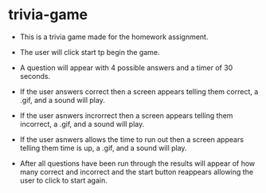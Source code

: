 # trivia-game

* This is a trivia game made for the homework assignment. 

* The user will click start tp begin the game.

* A question will appear with 4 possible answers and a timer of 30 seconds.

* If the user answers correct then a screen appears telling them correct, a .gif, and a sound will play.

* If the user asnwers incrorrect then a screen appears telling them incorrect, a .gif, and a sound will play.

* If the user asnwers allows the time to run out then a screen appears telling them time is up, a .gif, and a sound will play.

* After all questions have been run through the results will appear of how many correct and incorrect and the start button reappears allowing the user to click to start again.
